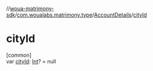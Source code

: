 //[woua-matrimony-sdk](../../../index.md)/[com.woualabs.matrimony.type](../index.md)/[AccountDetails](index.md)/[cityId](city-id.md)

# cityId

[common]\
var [cityId](city-id.md): [Int](https://kotlinlang.org/api/latest/jvm/stdlib/kotlin/-int/index.html)? = null
